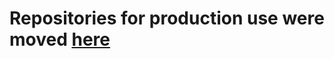 # Repositories for production use were moved [**here**](https://github.com/orgs/HexagonCore/repositories)
